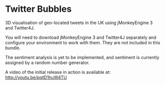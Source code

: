 Twitter Bubbles
==============

3D visualisation of geo-located tweets in the UK using jMonkeyEngine 3 and Twitter4J.

You will need to download jMonkeyEngine 3 and Twitter4J separately and configure your environment to work with them. They are not included in this bundle.

The sentiment analysis is yet to be implemented, and sentiment is currently assigned by a random number generator.

A video of the initial release in action is available at: http://youtu.be/pqtD1huW4TU
